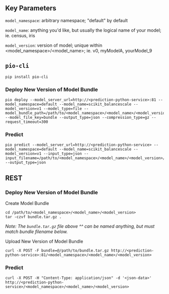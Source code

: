 ## Key Parameters
`model_namespace`:  arbitrary namespace; "default" by default

`model_name`:  anything you'd like, but usually the logical name of your model; ie. census, iris

`model_version`:  version of model; unique within <model_namespace>/<model_name>; ie. v0, myModelA, yourModel_9

## `pio-cli`
```
pip install pio-cli
```
### Deploy New Version of Model Bundle
```
pio deploy --model_server_url=http://<prediction-python-service>:81 --model_namespace=default --model_name=scikit_balancescale --model_version=v1 --model_type=file --model_bundle_path=/path/to/<model_namespace>/<model_name>/<model_version>/ --model_file_key=bundle --output_type=json --compression_type=gz --request_timeout=300
```
### Predict
```
pio predict --model_server_url=http://<prediction-python-service> --model_namespace=default --model_name=scikit_balancescale --model_version=v1 --input_type=json --input_filename=/path/to/<model_namespace>/<model_name>/<model_version>/test_inputs.txt --output_type=json
```

## REST
### Deploy New Version of Model Bundle
Create Model Bundle
```
cd /path/to/<model_namespace>/<model_name>/<model_version>
tar -czvf bundle.tar.gz . 
```
_Note:  The `bundle.tar.gz` file above ^^ can be named anything, but must match bundle filename below._

Upload New Version of Model Bundle
```
curl -X POST -F bundle=@/path/to/bundle.tar.gz http://<prediction-python-service>:81/<model_namespace>/<model_name>/<model_version>
```

### Predict
```
curl -X POST -H "Content-Type: application/json" -d '<json-data>' http://<prediction-python-service>/<model_namespace>/<model_name>/<model_version>
```
